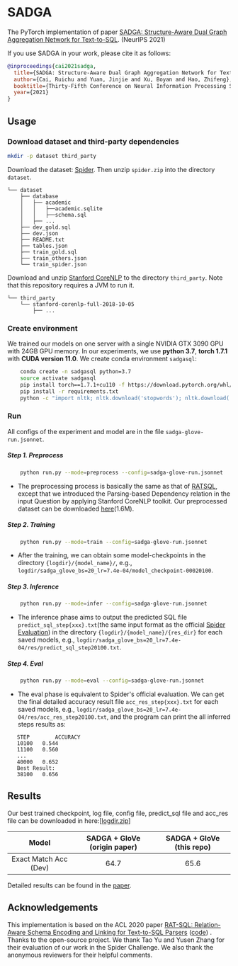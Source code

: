 # SADGA

The PyTorch implementation of paper [SADGA: Structure-Aware Dual Graph Aggregation Network for Text-to-SQL](https://arxiv.org/abs/2111.00653). (NeurIPS 2021)

If you use SADGA in your work, please cite it as follows:
``` bibtex
@inproceedings{cai2021sadga,
  title={SADGA: Structure-Aware Dual Graph Aggregation Network for Text-to-SQL},
  author={Cai, Ruichu and Yuan, Jinjie and Xu, Boyan and Hao, Zhifeng},
  booktitle={Thirty-Fifth Conference on Neural Information Processing Systems},
  year={2021}
}
```

## Usage

### Download dataset and third-party dependencies

``` bash
mkdir -p dataset third_party
```

Download the dataset: [Spider](https://yale-lily.github.io/spider). Then unzip `spider.zip` into the directory `dataset`.

```
└── dataset
    ├── database
    │   ├── academic
    │   │   ├──academic.sqlite
    │   │   ├──schema.sql
    │   ├── ...
    ├── dev_gold.sql
    ├── dev.json
    ├── README.txt
    ├── tables.json
    ├── train_gold.sql
    ├── train_others.json
    └── train_spider.json
```

Download and unzip [Stanford CoreNLP](https://download.cs.stanford.edu/nlp/software/stanford-corenlp-full-2018-10-05.zip) to the directory `third_party`. Note that this repository requires a JVM to run it.

```
└── third_party
    └── stanford-corenlp-full-2018-10-05
        ├── ...
```

### Create environment

We trained our models on one server with a single NVIDIA GTX 3090 GPU with 24GB GPU memory. In our experiments, we use **python 3.7**,  **torch 1.7.1** with **CUDA version 11.0**. We create conda environment `sadgasql`:

```bash
    conda create -n sadgasql python=3.7
    source activate sadgasql
    pip install torch==1.7.1+cu110 -f https://download.pytorch.org/whl/torch_stable.html
    pip install -r requirements.txt
    python -c "import nltk; nltk.download('stopwords'); nltk.download('punkt')"
```


### Run

All configs of the experiment and model  are in the file `sadga-glove-run.jsonnet`.

##### Step 1. Preprocess

```bash
    python run.py --mode=preprocess --config=sadga-glove-run.jsonnet
```

- The preprocessing process is basically the same as that of [RATSQL](https://github.com/Microsoft/rat-sql), except that we introduced the Parsing-based Dependency relation in the input Question by applying Stanford CoreNLP toolkit. Our preprocessed dataset can be downloaded [here](https://drive.google.com/file/d/1pMh8GugdjfZhZZcVruTG-tUcGTgJnb8j/view?usp=sharing)(1.6M).

##### Step 2. Training

```bash
    python run.py --mode=train --config=sadga-glove-run.jsonnet
```

- After the training, we can obtain some model-checkpoints in the directory `{logdir}/{model_name}/`, e.g., `logdir/sadga_glove_bs=20_lr=7.4e-04/model_checkpoint-00020100`.

##### Step 3. Inference

```bash
    python run.py --mode=infer --config=sadga-glove-run.jsonnet
```

- The inference phase aims to output the predicted SQL file `predict_sql_step{xxx}.txt`(the same input format as the official [Spider Evaluation](https://github.com/taoyds/spider)) in the directory `{logdir}/{model_name}/{res_dir}` for each saved models, e.g., `logdir/sadga_glove_bs=20_lr=7.4e-04/res/predict_sql_step20100.txt`.

##### Step 4. Eval

```bash
    python run.py --mode=eval --config=sadga-glove-run.jsonnet
```

- The eval phase is equivalent to Spider's official evaluation. We can get the final detailed accuracy result file `acc_res_step{xxx}.txt` for each saved models,  e.g., `logdir/sadga_glove_bs=20_lr=7.4e-04/res/acc_res_step20100.txt`, and the program can print the all inferred steps results as:

 ```
    STEP		ACCURACY
    10100	0.544
    11100	0.560
    ...
    40000	0.652
    Best Result: 
    38100	0.656
 ```

## Results

Our best trained checkpoint, log file, config file, predict_sql file and acc_res file can be downloaded in here:[[logdir.zip](https://drive.google.com/file/d/1Ip5_hsLb4gwoDbsAuStAQ7up5KtFLb9b/view?usp=sharing)]

|      Model       | SADGA + GloVe (origin paper) | SADGA + GloVe (this repo) |
| :--------------: | :------: | :------: |
| Exact Match Acc (Dev) |    64.7   |   65.6   |

Detailed results can be found in the [paper](https://arxiv.org/abs/2111.00653).

## Acknowledgements

This implementation is based on the ACL 2020 paper [RAT-SQL: Relation-Aware Schema Encoding and Linking for Text-to-SQL Parsers](https://arxiv.org/abs/1911.04942) ([code](https://github.com/Microsoft/rat-sql)) . Thanks to the open-source project. We thank Tao Yu and Yusen Zhang for their evaluation of our work in the Spider Challenge. We also thank the anonymous reviewers for their helpful comments.

